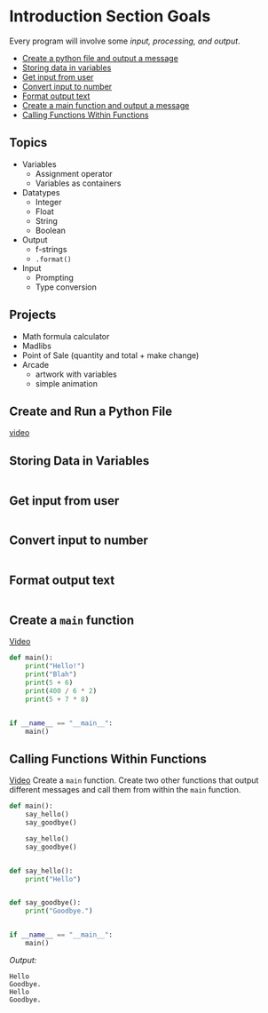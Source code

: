 # Introduction Section Goals
Every program will involve some *input, processing, and output*.
- [Create a python file and output a message](#create-and-run-a-python-file)
- [Storing data in variables](#storing-data-in-variables)
- [Get input from user](#get-input-from-user)
- [Convert input to number](#convert-input-to-number)
- [Format output text](#format-output-text)
- [Create a main function and output a message](#create-a-main-function)
- [Calling Functions Within Functions](#calling-functions-within-functions)

## Topics
- Variables
    - Assignment operator
    - Variables as containers
- Datatypes
    - Integer
    - Float
    - String
    - Boolean
- Output
    - f-strings
    - `.format()`
- Input
    - Prompting
    - Type conversion
    
## Projects
- Math formula calculator
- Madlibs
- Point of Sale (quantity and total + make change)
- Arcade
    - artwork with variables
    - simple animation
    
## Create and Run a Python File
[video](https://youtu.be/9TnvlIEgGVI)

## Storing Data in Variables
```python

```

## Get input from user
```python

```

## Convert input to number
```python

```

## Format output text
```python

```

## Create a `main` function
[Video](https://youtu.be/mEL944nYaEQ)

```python
def main():
    print("Hello!")
    print("Blah")
    print(5 + 6)
    print(400 / 6 * 2)
    print(5 + 7 * 8)


if __name__ == "__main__":
    main()

```

## Calling Functions Within Functions 
[Video](https://youtu.be/vGnLqC-9YBY)
Create a `main` function. Create two other functions that output different 
messages and call them from within the `main` function.
```python
def main():
    say_hello()
    say_goodbye()

    say_hello()
    say_goodbye()


def say_hello():
    print("Hello")


def say_goodbye():
    print("Goodbye.")


if __name__ == "__main__":
    main()
```

*Output:*
```
Hello
Goodbye.
Hello
Goodbye.
```
